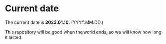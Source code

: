 # Current date

The current date is **2023.01.10.** (YYYY.MM.DD.)

This repository will be good when the world ends, so we will know how long it lasted.